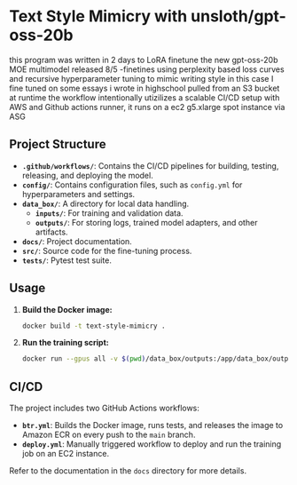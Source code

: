 # Text Style Mimicry with unsloth/gpt-oss-20b

this program was written in 2 days to LoRA finetune the new gpt-oss-20b MOE multimodel released 8/5 
-finetines using perplexity based loss curves and recursive hyperparameter tuning to mimic writing style
    in this case I fine tuned on some essays i wrote in highschool pulled from an S3 bucket at runtime
the workflow intentionally utizilizes a scalable CI/CD setup with AWS and Github actions runner, it runs on a ec2 g5.xlarge spot instance via ASG  

## Project Structure

- **`.github/workflows/`**: Contains the CI/CD pipelines for building, testing, releasing, and deploying the model.
- **`config/`**: Contains configuration files, such as `config.yml` for hyperparameters and settings.
- **`data_box/`**: A directory for local data handling.
    - **`inputs/`**: For training and validation data.
    - **`outputs/`**: For storing logs, trained model adapters, and other artifacts.
- **`docs/`**: Project documentation.
- **`src/`**: Source code for the fine-tuning process.
- **`tests/`**: Pytest test suite.

## Usage

1. **Build the Docker image:**
   ```bash
   docker build -t text-style-mimicry .
   ```
2. **Run the training script:**
   ```bash
   docker run --gpus all -v $(pwd)/data_box/outputs:/app/data_box/outputs text-style-mimicry
   ```

## CI/CD

The project includes two GitHub Actions workflows:

- **`btr.yml`**: Builds the Docker image, runs tests, and releases the image to Amazon ECR on every push to the `main` branch.
- **`deploy.yml`**: Manually triggered workflow to deploy and run the training job on an EC2 instance.

Refer to the documentation in the `docs` directory for more details.
